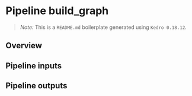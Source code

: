 # Pipeline build_graph

> *Note:* This is a `README.md` boilerplate generated using `Kedro 0.18.12`.

## Overview

<!---
Please describe your modular pipeline here.
-->

## Pipeline inputs

<!---
The list of pipeline inputs.
-->

## Pipeline outputs

<!---
The list of pipeline outputs.
-->
